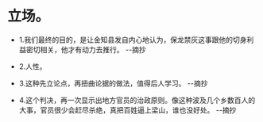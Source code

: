 # 立场。

- 1.我们最终的目的，是让金知县发自内心地认为，保龙禁灰这事跟他的切身利益密切相关，他才有动力去推行。 --摘抄

- 2.人性。

- 3.这种先立论点，再扭曲论据的做法，值得后人学习。 --摘抄

- 4.这个判决，再一次显示出地方官员的治政原则。像这种波及几个乡数百人的大事，官员很少会赶尽杀绝，真把百姓逼上梁山，谁也没好处。 --摘抄
